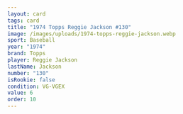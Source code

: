 ```yaml
---
layout: card
tags: card
title: "1974 Topps Reggie Jackson #130"
image: /images/uploads/1974-topps-reggie-jackson.webp
sport: Baseball
year: "1974"
brand: Topps
player: Reggie Jackson
lastName: Jackson
number: "130"
isRookie: false
condition: VG-VGEX
value: 6
order: 10
---
```

